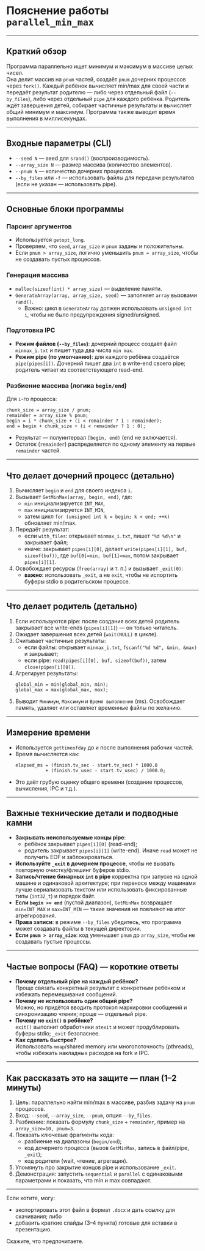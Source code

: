 # Пояснение работы `parallel_min_max`

---

## Краткий обзор

Программа параллельно ищет минимум и максимум в массиве целых чисел.  
Она делит массив на `pnum` частей, создаёт `pnum` дочерних процессов через `fork()`. Каждый ребёнок вычисляет min/max для своей части и передаёт результат родителю — либо через отдельный файл (`--by_files`), либо через отдельный `pipe` для каждого ребёнка. Родитель ждёт завершения детей, собирает частичные результаты и вычисляет общий минимум и максимум. Программа также выводит время выполнения в миллисекундах.

---

## Входные параметры (CLI)

- `--seed N` — seed для `srand()` (воспроизводимость).
- `--array_size N` — размер массива (количество элементов).
- `--pnum N` — количество дочерних процессов.
- `--by_files` или `-f` — использовать файлы для передачи результатов (если не указан — использовать pipe).

---

## Основные блоки программы

### Парсинг аргументов

- Используется `getopt_long`.
- Проверяем, что `seed`, `array_size` и `pnum` заданы и положительны.
- Если `pnum > array_size`, логично уменьшить `pnum = array_size`, чтобы не создавать пустых процессов.


### Генерация массива

- `malloc(sizeof(int) * array_size)` — выделение памяти.
- `GenerateArray(array, array_size, seed)` — заполняет `array` вызовами `rand()`.
  - Важно: цикл в `GenerateArray` должен использовать `unsigned int i`, чтобы не было предупреждения signed/unsigned.


### Подготовка IPC

- **Режим файлов (`--by_files`)**: дочерний процесс создаёт файл `minmax_i.txt` и пишет туда два числа `min max`.
- **Режим pipe (по умолчанию)**: для каждого ребёнка создаётся `pipe(pipes[i])`. Дочерний пишет два `int` в write-end своего pipe; родитель читает из соответствующего read-end.


### Разбиение массива (логика `begin/end`)

Для `i`-го процесса:

```
chunk_size = array_size / pnum;
remainder = array_size % pnum;
begin = i * chunk_size + (i < remainder ? i : remainder);
end = begin + chunk_size + (i < remainder ? 1 : 0);
```

- Результат — полуинтервал `[begin, end)` (end не включается).
- Остаток (`remainder`) распределяется по одному элементу на первые `remainder` частей.


---

## Что делает дочерний процесс (детально)

1. Вычисляет `begin` и `end` для своего индекса `i`.
2. Вызывает `GetMinMax(array, begin, end)`, где:
   - `min` инициализируется `INT_MAX`,
   - `max` инициализируется `INT_MIN`,
   - затем цикл `for (unsigned int k = begin; k < end; ++k)` обновляет min/max.
3. Передаёт результат:
   - если `with_files`: открывает `minmax_i.txt`, пишет `"%d %d\n"` и закрывает файл;
   - иначе: закрывает `pipes[i][0]`, делает `write(pipes[i][1], buf, sizeof(buf))`, где `buf[0]=min, buf[1]=max`, потом закрывает `pipes[i][1]`.
4. Освобождает ресурсы (`free(array)` и т. п.) и вызывает `_exit(0)`:
   - **важно**: использовать `_exit`, а не `exit`, чтобы не испортить буферы stdio в родительском процессе.


---

## Что делает родитель (детально)

1. Если используются pipe: после создания всех детей родитель закрывает все write-ends (`pipes[i][1]`) — он только читатель.
2. Ожидает завершения всех детей (`wait(NULL)` в цикле).
3. Считывает частичные результаты:
   - если файлы: открывает `minmax_i.txt`, `fscanf("%d %d", &min, &max)` и закрывает;
   - если pipe: `read(pipes[i][0], buf, sizeof(buf))`, затем `close(pipes[i][0])`.
4. Агрегирует результаты:
   ```
   global_min = min(global_min, min);
   global_max = max(global_max, max);
   ```
5. Выводит `Минимум`, `Максимум` и `Время выполнения` (ms). Освобождает память, удаляет или оставляет временные файлы по желанию.

---

## Измерение времени

- Используется `gettimeofday` до и после выполнения рабочих частей.
- Время вычисляется как:
  ```
  elapsed_ms = (finish.tv_sec - start.tv_sec) * 1000.0
             + (finish.tv_usec - start.tv_usec) / 1000.0;
  ```
- Это даёт грубую оценку общего времени (создание процессов, вычисления, IPC и т.д.).

---

## Важные технические детали и подводные камни

- **Закрывать неиспользуемые концы pipe**:
  - ребёнок закрывает `pipes[i][0]` (read-end);
  - родитель закрывает `pipes[i][1]` (write-end).
  Иначе `read` может не получить EOF и заблокироваться.
- **Используйте `_exit` в дочернем процессе**, чтобы не вызвать повторную очистку/флешинг буферов stdio.
- **Запись/чтение бинарных `int` в pipe** корректна при запуске на одной машине и одинаковой архитектуре; при переносе между машинами лучше сериализовать текстом или использовать фиксированные типы (`int32_t`) и порядок байт.
- **Если `begin >= end`** (пустой диапазон), `GetMinMax` возвращает `min=INT_MAX` и `max=INT_MIN` — такие значения не повлияют на итог агрегирования.
- **Права записи**: в режиме `--by_files` убедитесь, что программа может создавать файлы в текущей директории.
- **Если `pnum > array_size`**: код уменьшает `pnum` до `array_size`, чтобы не создавать пустые процессы.

---

## Частые вопросы (FAQ) — короткие ответы
- **Почему отдельный pipe на каждый ребёнок?**  
  Проще связать конкретный результат с конкретным ребёнком и избежать перемешивания сообщений.
- **Почему не использовать один общий pipe?**  
  Можно, но придётся вводить протокол маркировки сообщений и синхронизацию чтения; проще — отдельный pipe.
- **Почему не `exit()` в ребёнке?**  
  `exit()` выполнит обработчики `atexit` и может продублировать буферы stdio; `_exit` безопаснее.
- **Как сделать быстрее?**  
  Использовать `mmap`/shared memory или многопоточность (pthreads), чтобы избежать накладных расходов на fork и IPC.

---

## Как рассказать это на защите — план (1–2 минуты)

1. Цель: параллельно найти min/max в массиве, разбив задачу на `pnum` процессов.
2. Вход: `--seed`, `--array_size`, `--pnum`, опция `--by_files`.
3. Разбиение: показать формулу `chunk_size` + `remainder`, пример на `array_size=10, pnum=3`.
4. Показать ключевые фрагменты кода:
   - разбиение на диапазоны (`begin/end`);
   - код дочернего процесса (вызов `GetMinMax`, запись в файл/pipe, `_exit`);
   - код родителя (wait, чтение, агрегация).
5. Упомянуть про закрытие концов pipe и использование `_exit`.
6. Демонстрация: запустить `sequential` и `parallel` с одинаковыми параметрами и показать, что min и max совпадают.

---

Если хотите, могу:
- экспортировать этот файл в формат `.docx` и дать ссылку для скачивания; либо
- добавить краткие слайды (3–4 пункта) готовые для вставки в презентацию.

Скажите, что предпочитаете.